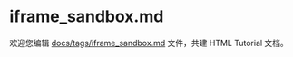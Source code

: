 iframe_sandbox.md
===

欢迎您编辑 <a target="__blank" href="https://github.com/jaywcjlove/html-tutorial/blob/master/docs/tags/iframe_sandbox.md">docs/tags/iframe_sandbox.md</a> 文件，共建 HTML Tutorial 文档。